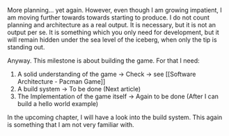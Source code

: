More planning... yet again. However, even though I am growing impatient, I am moving further towards towards starting to produce. I do not count planning and architecture as a real output. It is necessary, but it is not an output per se. It is something which you only need for development, but it will remain hidden under the sea level of the iceberg, when only the tip is standing out.

Anyway. This milestone is about building the game. For that I need:
1. A solid understanding of the game -> Check -> see [[Software Architecture - Pacman Game]]
2. A build system -> To be done (Next article)
3. The Implementation of the game itself -> Again to be done (After I can build a hello world example)

In the upcoming chapter, I will have a look into the build system. This again is something that I am not very familiar with. 